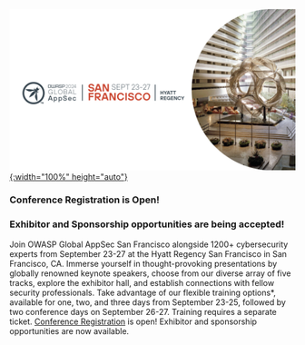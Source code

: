 [![OWASP 2024 Global AppSec San Francisco](/assets/images/events/SFHeader.png){:width="100%" height="auto"}](https://sf.globalappsec.org/)

### Conference Registration is Open!
### Exhibitor and Sponsorship opportunities are being accepted!

Join OWASP Global AppSec San Francisco alongside 1200+ cybersecurity experts from September 23-27 at the Hyatt Regency San Francisco in San Francisco, CA. Immerse yourself in thought-provoking presentations by globally renowned keynote speakers, choose from our diverse array of five tracks, explore the exhibitor hall, and establish connections with fellow security professionals. Take advantage of our flexible training options*, available for one, two, and three days from September 23-25, followed by two conference days on September 26-27. Training requires a separate ticket. [Conference Registration](https://www.eventbrite.com/e/owasp-global-appsec-san-francisco-2024-tickets-723699172707?aff=oddtdtcreator) is open! Exhibitor and sponsorship opportunities are now available.
